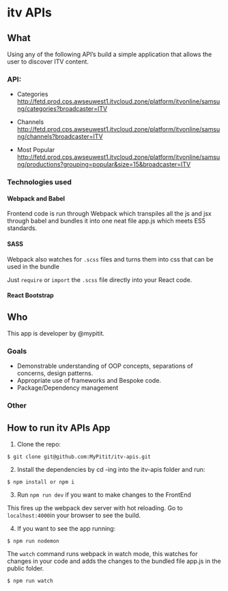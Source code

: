 # itv APIs

## What
Using any of the following API’s build a simple application that allows the user to discover ITV content. 

### API:

+ Categories
http://fetd.prod.cps.awseuwest1.itvcloud.zone/platform/itvonline/samsung/categories?broadcaster=ITV

+ Channels
http://fetd.prod.cps.awseuwest1.itvcloud.zone/platform/itvonline/samsung/channels?broadcaster=ITV

+ Most Popular
http://fetd.prod.cps.awseuwest1.itvcloud.zone/platform/itvonline/samsung/productions?grouping=popular&size=15&broadcaster=ITV

### Technologies used

#### Webpack and Babel
Frontend code is run through Webpack which transpiles all the js and jsx through babel and bundles it into one neat file app.js which meets ES5 standards.

#### SASS
Webpack also watches for ```.scss``` files and turns them into css that can be used in the bundle

Just ```require``` or ```import``` the ```.scss``` file directly into your React code.

#### React Bootstrap



## Who
This app is developer by @mypitit. 

### Goals
+ Demonstrable understanding of OOP concepts, separations of concerns, design patterns.
+ Appropriate use of frameworks and Bespoke code.
+ Package/Dependency management

### Other 


## How to run  itv APIs App

1. Clone the repo:

```
$ git clone git@github.com:MyPitit/itv-apis.git
```

2. Install the dependencies by cd -ing into the itv-apis folder and run:

```
$ npm install or npm i
```

3. Run ```npm run dev``` if you want to make changes to the FrontEnd

This fires up the webpack dev server with hot reloading. Go to ```localhost:4000```in your browser to see the build. 

4. If you want to see the app running:

```
$ npm run nodemon
```

The ```watch``` command runs webpack in watch mode, this watches for changes in your code and adds the changes to the bundled file app.js in the public folder.

```
$ npm run watch
```


